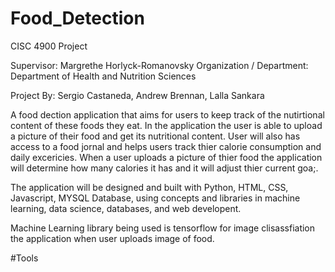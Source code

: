 # Food_Detection
CISC 4900 Project

Supervisor: Margrethe Horlyck-Romanovsky
Organization / Department:  Department of Health and Nutrition Sciences


Project By: Sergio Castaneda, Andrew Brennan, Lalla Sankara


A food dection application that aims for users to keep track of the nutirtional content of these foods they eat. In the application the user is able to upload a picture of their food and get its nutritional content. User will also has access to a food jornal and helps users track thier calorie consumption and daily excericies. When a user uploads a picture of thier food the application will determine how many calories it has and it will adjust thier current goa;. 

The application will be designed and built with Python, HTML, CSS, Javascript, MYSQL Database, using concepts and libraries in machine learning, data science, databases, and web developent. 

Machine Learning library being used is tensorflow for image clisassfiation the application when user uploads image of food. 

#Tools 

